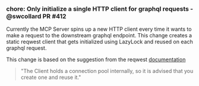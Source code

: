 ### chore: Only initialize a single HTTP client for graphql requests - @swcollard PR #412

Currently the MCP Server spins up a new HTTP client every time it wants to make a request to the downstream graphql endpoint. This change creates a static reqwest client that gets initialized using LazyLock and reused on each graphql request.

This change is based on the suggestion from the reqwest [documentation](https://docs.rs/reqwest/latest/reqwest/struct.Client.html)
> "The Client holds a connection pool internally, so it is advised that you create one and reuse it."